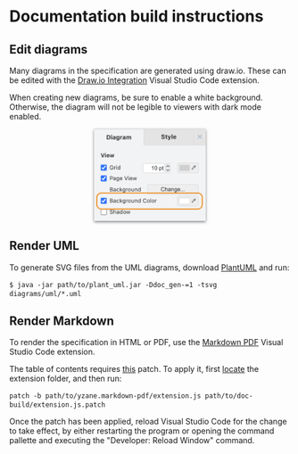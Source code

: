 # Documentation build instructions

## Edit diagrams

Many diagrams in the specification are generated using draw.io. These can be edited with the [Draw.io Integration](https://marketplace.visualstudio.com/items?itemName=hediet.vscode-drawio) Visual Studio Code extension.

When creating new diagrams, be sure to enable a white background. Otherwise, the diagram will not be legible to viewers with dark mode enabled.

<p align="center">
  <img src="../images/drawio_background.png" alt="draw.io background color" width="200px" style="box-shadow: 0px 2px 5px gray;" />
</p>

## Render UML

To generate SVG files from the UML diagrams, download [PlantUML](https://plantuml.com/download) and run:

```
$ java -jar path/to/plant_uml.jar -Ddoc_gen-=1 -tsvg diagrams/uml/*.uml
```

## Render Markdown

To render the specification in HTML or PDF, use the [Markdown PDF](https://marketplace.visualstudio.com/items?itemName=yzane.markdown-pdf) Visual Studio Code extension.

The table of contents requires [this](./extension.js.patch) patch. To apply it, first [locate](https://code.visualstudio.com/api/working-with-extensions/publishing-extension#your-extension-folder) the extension folder, and then run:

```
patch -b path/to/yzane.markdown-pdf/extension.js path/to/doc-build/extension.js.patch
```

Once the patch has been applied, reload Visual Studio Code for the change to take effect, by either restarting the program or opening the command pallette and executing the "Developer: Reload Window" command.